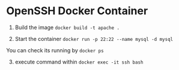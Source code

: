 # OpenSSH Docker Container

1. Build the image
`docker build -t apache .`

2. Start the container
`docker run -p 22:22 --name mysql -d mysql`

You can check its running by `docker ps`

3. execute command within
`docker exec -it ssh bash`
